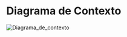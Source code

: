 # Diagrama de Contexto

![Diagrama_de_contexto](https://github.com/ICEI-PUC-Minas-PMV-SInt/pmv-sint-2023-2-e4-proj-dist-t1-time2-projuaifood/assets/102733574/591ada77-ab25-4ce2-8790-d5cb2703aa25)


